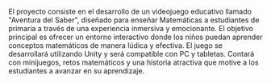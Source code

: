 El proyecto consiste en el desarrollo de un videojuego educativo llamado "Aventura del Saber", diseñado para enseñar Matemáticas a estudiantes de primaria a través de una experiencia inmersiva y emocionante. El objetivo principal es ofrecer un entorno interactivo donde los niños puedan aprender conceptos matemáticos de manera lúdica y efectiva. El juego se desarrollará utilizando Unity y será compatible con PC y tabletas. Contará con minijuegos, retos matemáticos y una historia atractiva que motive a los estudiantes a avanzar en su aprendizaje.
